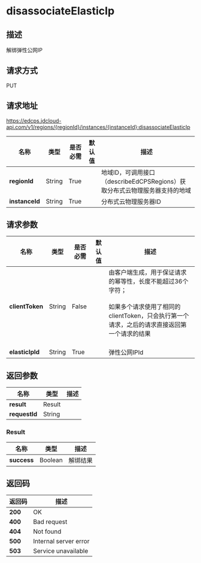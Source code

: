 # disassociateElasticIp


## 描述
解绑弹性公网IP


## 请求方式
PUT

## 请求地址
https://edcps.jdcloud-api.com/v1/regions/{regionId}/instances/{instanceId}:disassociateElasticIp

|名称|类型|是否必需|默认值|描述|
|---|---|---|---|---|
|**regionId**|String|True| |地域ID，可调用接口（describeEdCPSRegions）获取分布式云物理服务器支持的地域|
|**instanceId**|String|True| |分布式云物理服务器ID|

## 请求参数
|名称|类型|是否必需|默认值|描述|
|---|---|---|---|---|
|**clientToken**|String|False| |由客户端生成，用于保证请求的幂等性，长度不能超过36个字符；<br/><br>如果多个请求使用了相同的clientToken，只会执行第一个请求，之后的请求直接返回第一个请求的结果<br/><br>|
|**elasticIpId**|String|True| |弹性公网IPId|


## 返回参数
|名称|类型|描述|
|---|---|---|
|**result**|Result| |
|**requestId**|String| |

### <a name="Result">Result</a>
|名称|类型|描述|
|---|---|---|
|**success**|Boolean|解绑结果|

## 返回码
|返回码|描述|
|---|---|
|**200**|OK|
|**400**|Bad request|
|**404**|Not found|
|**500**|Internal server error|
|**503**|Service unavailable|

